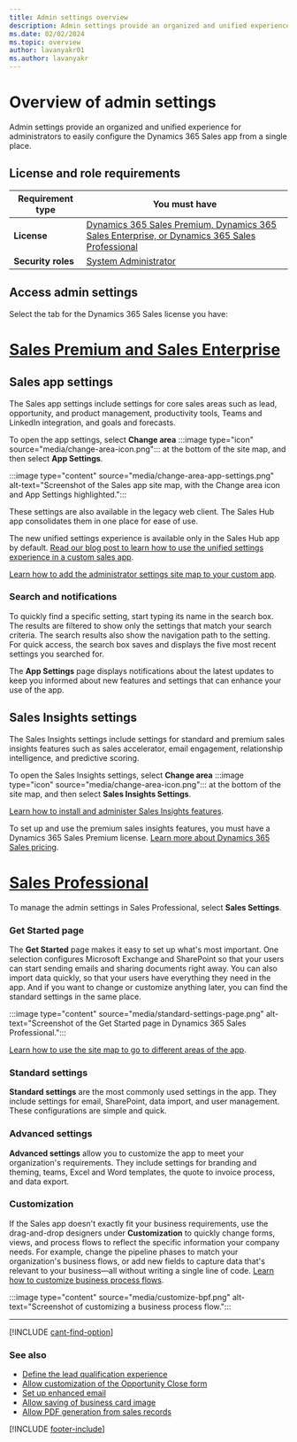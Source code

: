 ```yaml
---
title: Admin settings overview
description: Admin settings provide an organized and unified experience for administrators to easily configure the Dynamics 365 Sales app from a single place.
ms.date: 02/02/2024
ms.topic: overview
author: lavanyakr01
ms.author: lavanyakr
---
```

# Overview of admin settings  

Admin settings provide an organized and unified experience for administrators to easily configure the Dynamics 365 Sales app from a single place.

## License and role requirements

| Requirement type | You must have |
|-----------------------|---------|
| **License** | [Dynamics 365 Sales Premium, Dynamics 365 Sales Enterprise, or Dynamics 365 Sales Professional](https://dynamics.microsoft.com/sales/pricing/) |
| **Security roles** | [System Administrator](security-roles-for-sales.md)|

## Access admin settings

Select the tab for the Dynamics 365 Sales license you have:

# [Sales Premium and Sales Enterprise](#tab/SE)

## Sales app settings

The Sales app settings include settings for core sales areas such as lead, opportunity, and product management, productivity tools, Teams and LinkedIn integration, and goals and forecasts.

To open the app settings, select **Change area** :::image type="icon" source="media/change-area-icon.png"::: at the bottom of the site map, and then select **App Settings**.

:::image type="content" source="media/change-area-app-settings.png" alt-text="Screenshot of the Sales app site map, with the Change area icon and App Settings highlighted.":::

These settings are also available in the legacy web client. The Sales Hub app consolidates them in one place for ease of use.

The new unified settings experience is available only in the Sales Hub app by default. [Read our blog post to learn how to use the unified settings experience in a custom sales app](https://cloudblogs.microsoft.com/dynamics365/it/2020/03/30/simplified-system-configuration-in-dynamics-365-sales/).

[Learn how to add the administrator settings site map to your custom app](add-custom-site-map.md). 

### Search and notifications

To quickly find a specific setting, start typing its name in the search box. The results are filtered to show only the settings that match your search criteria. The search results also show the navigation path to the setting.  
For quick access, the search box saves and displays the five most recent settings you searched for.  

The **App Settings** page displays notifications about the latest updates to keep you informed about new features and settings that can enhance your use of the app.

## Sales Insights settings

The Sales Insights settings include settings for standard and premium sales insights features such as sales accelerator, email engagement, relationship intelligence, and predictive scoring.

To open the Sales Insights settings, select **Change area** :::image type="icon" source="media/change-area-icon.png"::: at the bottom of the site map, and then select **Sales Insights Settings**.

[Learn how to install and administer Sales Insights features](intro-admin-guide-sales-insights.md).

To set up and use the premium sales insights features, you must have a Dynamics 365 Sales Premium license. [Learn more about Dynamics 365 Sales pricing](https://dynamics.microsoft.com/sales/pricing/).

# [Sales Professional](#tab/SP)

To manage the admin settings in Sales Professional, select **Sales Settings**.

### Get Started page

The **Get Started** page makes it easy to set up what's most important. One selection configures Microsoft Exchange and SharePoint so that your users can start sending emails and sharing documents right away. You can also import data quickly, so that your users have everything they need in the app. And if you want to change or customize anything later, you can find the standard settings in the same place.

:::image type="content" source="media/standard-settings-page.png" alt-text="Screenshot of the Get Started page in Dynamics 365 Sales Professional.":::

[Learn how to use the site map to go to different areas of the app](user-guide-learn-basics.md).

### Standard settings

**Standard settings** are the most commonly used settings in the app. They include settings for email, SharePoint, data import, and user management. These configurations are simple and quick.

### Advanced settings

**Advanced settings** allow you to customize the app to meet your organization's requirements. They include settings for branding and theming, teams, Excel and Word templates, the quote to invoice process, and data export.

### Customization

If the Sales app doesn't exactly fit your business requirements, use the drag-and-drop designers under **Customization** to quickly change forms, views, and process flows to reflect the specific information your company needs. For example, change the pipeline phases to match your organization's business flows, or add new fields to capture data that's relevant to your business&mdash;all without writing a single line of code. [Learn how to customize business process flows](customize-business-process-flows.md).

:::image type="content" source="media/customize-bpf.png" alt-text="Screenshot of customizing a business process flow.":::

---
[!INCLUDE [cant-find-option](../includes/cant-find-option.md)]

### See also

- [Define the lead qualification experience](define-lead-qualification-experience.md)
- [Allow customization of the Opportunity Close form](enable-opportunity-close-customization.md)
- [Set up enhanced email](set-up-enhanced-email.md)
- [Allow saving of business card image](retain-business-card-image-after-scanning.md)
- [Allow PDF generation from sales records](enable-pdf-generation-quote.md)

[!INCLUDE [footer-include](../includes/footer-banner.md)]
